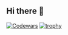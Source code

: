 ## Hi there 👋

<!--
**valevg/valevg** is a ✨ _special_ ✨ repository because its `README.md` (this file) appears on your GitHub profile.

Here are some ideas to get you started:

- 🔭 I’m currently working on ...
- 🌱 I’m currently learning ...
- 👯 I’m looking to collaborate on ...
- 🤔 I’m looking for help with ...
- 💬 Ask me about ...
- 📫 How to reach me: ...
- 😄 Pronouns: ...
- ⚡ Fun fact: ...
-->
[![Codewars](https://www.codewars.com/users/valevg/badges/large)](https://www.codewars.com/users/valevg)
[![trophy](https://github-profile-trophy.vercel.app/valevg=ryo-ma&theme=onedark)](https://github.com/ryo-ma/github-profile-trophy)
